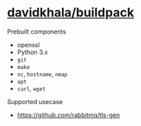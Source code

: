 # [davidkhala/buildpack](https://hub.docker.com/r/davidkhala/buildpack)

Prebuilt components
- openssl
- Python 3.x
- `git`
- `make`
- `nc`, `hostname`, `nmap`
- `apt`
- `curl`, `wget`

Supported usecase
- https://github.com/rabbitmq/tls-gen